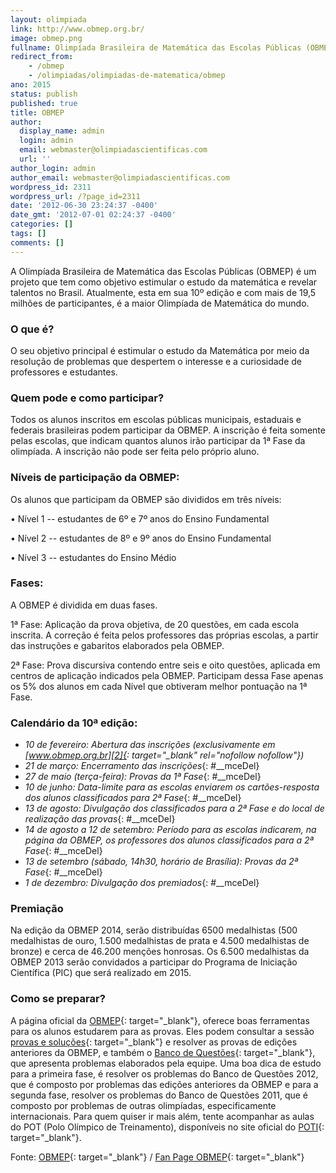 ```yaml
---
layout: olimpiada 
link: http://www.obmep.org.br/
image: obmep.png 
fullname: Olimpíada Brasileira de Matemática das Escolas Públicas (OBMEP) 
redirect_from: 
    - /obmep
    - /olimpiadas/olimpiadas-de-matematica/obmep
ano: 2015
status: publish
published: true
title: OBMEP
author:
  display_name: admin
  login: admin
  email: webmaster@olimpiadascientificas.com
  url: ''
author_login: admin
author_email: webmaster@olimpiadascientificas.com
wordpress_id: 2311
wordpress_url: /?page_id=2311
date: '2012-06-30 23:24:37 -0400'
date_gmt: '2012-07-01 02:24:37 -0400'
categories: []
tags: []
comments: []
---
```



A Olimpíada Brasileira de Matemática das Escolas Públicas (OBMEP) é um projeto que tem como objetivo estimular o estudo da matemática e revelar talentos no Brasil. Atualmente, esta em sua 10º edição e com mais de 19,5
milhões de participantes, é a maior Olimpíada de Matemática do mundo.


### O que é?

O seu objetivo principal é estimular o estudo da Matemática por meio da resolução de problemas que despertem o interesse e a curiosidade de professores e estudantes.


### Quem pode e como participar?

Todos os alunos inscritos em escolas públicas municipais, estaduais e federais brasileiras podem participar da OBMEP. A inscrição é feita somente pelas escolas, que indicam quantos alunos irão participar da 1ª Fase da
olimpíada. A inscrição não pode ser feita pelo próprio aluno.


### Níveis de participação da OBMEP:

Os alunos que participam da OBMEP são divididos em três níveis:


• Nível 1 -- estudantes de 6º e 7º anos do Ensino Fundamental

• Nível 2 -- estudantes de 8º e 9º anos do Ensino Fundamental

• Nível 3 -- estudantes do Ensino Médio

### Fases:

A OBMEP é dividida em duas fases.


1ª Fase: Aplicação da prova objetiva, de 20 questões, em cada escola inscrita. A correção é feita pelos professores das próprias escolas, a partir das instruções e gabaritos elaborados pela OBMEP.

2ª Fase: Prova discursiva contendo entre seis e oito questões, aplicada em centros de aplicação indicados pela OBMEP. Participam dessa Fase apenas os 5% dos alunos em cada Nível que obtiveram melhor pontuação na 1ª Fase.

### Calendário da 10ª edição:




* *10 de fevereiro: Abertura das inscrições (exclusivamente em [www.obmep.org.br][2]{: target="_blank" rel="nofollow nofollow"})*
* *21 de março: Encerramento das inscrições*{: #__mceDel}
* *27 de maio (terça-feira): Provas da 1ª Fase*{: #__mceDel}
* *10 de junho: Data-limite para as escolas enviarem os cartões-resposta dos alunos classificados para 2ª Fase*{: #__mceDel}
* *13 de agosto: Divulgação dos classificados para a 2ª Fase e do local de realização das provas*{: #__mceDel}
* *14 de agosto a 12 de setembro: Período para as escolas indicarem, na página da OBMEP, os professores dos alunos classificados para a 2ª Fase*{: #__mceDel}
* *13 de setembro (sábado, 14h30, horário de Brasília): Provas da 2ª Fase*{: #__mceDel}
* *1 de dezembro: Divulgação dos premiados*{: #__mceDel}
  




### Premiação

Na edição da OBMEP 2014, serão distribuídas 6500 medalhistas (500 medalhistas de ouro, 1.500 medalhistas de prata e 4.500 medalhistas de bronze) e cerca de 46.200 menções honrosas. Os 6.500 medalhistas da OBMEP 2013
serão convidados a participar do Programa de Iniciação Científica (PIC) que será realizado em 2015.


### Como se preparar?

A página oficial da [OBMEP][3]{: target="_blank"}, oferece boas ferramentas para os alunos estudarem para as provas. Eles podem consultar a sessão [provas e soluções][4]{: target="_blank"} e resolver as provas de edições
anteriores da OBMEP, e também o [Banco de Questões][5]{: target="_blank"}, que apresenta problemas elaborados pela equipe. Uma boa dica de estudo para a primeira fase, é resolver os problemas do Banco de Questões 2012,
que é composto por problemas das edições anteriores da OBMEP e para a segunda fase, resolver os problemas do Banco de Questões 2011, que é composto por problemas de outras olimpíadas, especificamente internacionais. Para
quem quiser ir mais além, tente acompanhar as aulas do POT (Polo Olímpico de Treinamento), disponíveis no site oficial do [POTI][6]{: target="_blank"}.


Fonte: [OBMEP][3]{: target="_blank"} / [Fan Page OBMEP][7]{: target="_blank"}



[1]: /wp-content/uploads/2014/02/logo_obmep2014.png
[2]: http://www.obmep.org.br/
[3]: http://www.obmep.org.br "Página Oficial da OBMEP"
[4]: http://www.obmep.org.br/provas.htm "Provas e soluções"
[5]: http://www.obmep.org.br/banco.html "Banco de Questões"
[6]: http://poti.impa.br "Página oficial do POTI"
[7]: http://www.facebook.com/obmep "Obmep"

